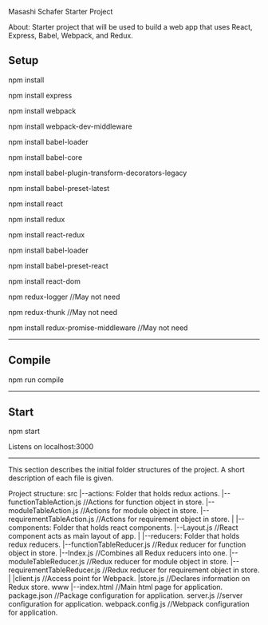 Masashi Schafer
Starter Project

About:
Starter project that will be used to build a web app that uses React, Express,
Babel, Webpack, and Redux.

Setup
---
npm install

npm install express

npm install webpack

npm install webpack-dev-middleware

npm install babel-loader

npm install babel-core

npm install babel-plugin-transform-decorators-legacy

npm install babel-preset-latest

npm install react

npm install redux

npm install react-redux

npm install babel-loader

npm install babel-preset-react

npm install react-dom

npm redux-logger          //May not need

npm redux-thunk           //May not need

npm install redux-promise-middleware    //May not need

--------------------------------------------------------------------------------

Compile
---
npm run compile

--------------------------------------------------------------------------------

Start
---
npm start

Listens on localhost:3000

--------------------------------------------------------------------------------
This section describes the initial folder structures of the project. A short
description of each file is given.

Project structure:
src
|--actions: Folder that holds redux actions.
  |--functionTableAction.js     //Actions for function object in store.
  |--moduleTableAction.js       //Actions for module object in store.
  |--requirementTableAction.js  //Actions for requirement object in store.
  |
|--components: Folder that holds react components.
  |--Layout.js                  //React component acts as main layout of app.
  |
|--reducers: Folder that holds redux reducers.
  |--functionTableReducer.js    //Redux reducer for function object in store.
  |--Index.js                   //Combines all Redux reducers into one.
  |--moduleTableReducer.js      //Redux reducer for module object in store.
  |--requirementTableReducer.js //Redux reducer for requirement object in store.
  |
|client.js                      //Access point for Webpack.
|store.js                       //Declares information on Redux store.
www
|--index.html                   //Main html page for application.
package.json                    //Package configuration for application.
server.js                       //server configuration for application.
webpack.config.js               //Webpack configuration for application.
